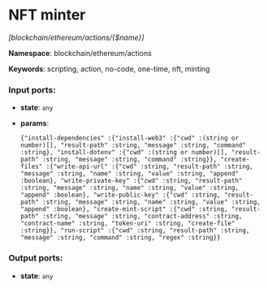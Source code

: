 # NFT minter

_[blockchain/ethereum/actions/{$name}]_

__Namespace__: blockchain/ethereum/actions

__Keywords__: scripting, action, no-code, one-time, nft, minting

### Input ports:

* __state__: ` any `


* __params__: 
    ```
    {"install-dependencies" :{"install-web3" :{"cwd" :(string or number)[], "result-path" :string, "message" :string, "command" :string}, "install-dotenv" :{"cwd" :(string or number)[], "result-path" :string, "message" :string, "command" :string}}, "create-files" :{"write-api-url" :{"cwd" :string, "result-path" :string, "message" :string, "name" :string, "value" :string, "append" :boolean}, "write-private-key" :{"cwd" :string, "result-path" :string, "message" :string, "name" :string, "value" :string, "append" :boolean}, "write-public-key" :{"cwd" :string, "result-path" :string, "message" :string, "name" :string, "value" :string, "append" :boolean}, "create-mint-script" :{"cwd" :string, "result-path" :string, "message" :string, "contract-address" :string, "contract-name" :string, "token-uri" :string, "create-file" :string}}, "run-script" :{"cwd" :string, "result-path" :string, "message" :string, "command" :string, "regex" :string}}
    ```

### Output ports:

* __state__: ` any `

